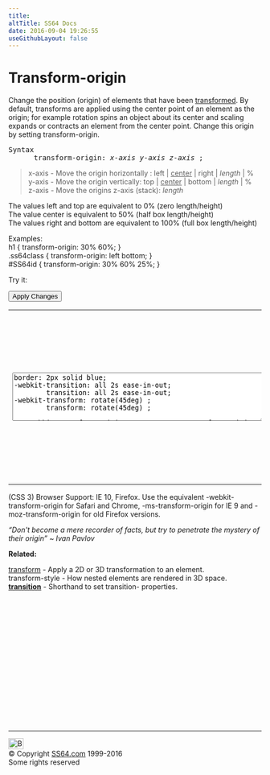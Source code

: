 ```yaml
---
title:
altTitle: SS64 Docs
date: 2016-09-04 19:26:55
useGithubLayout: false
---
```

<!-- #BeginLibraryItem "/Library/head_css.lbi" --><!-- #EndLibraryItem --><h1>Transform-origin</h1>
<p>Change the position (origin) of elements that have been <a href="transform.html">transformed</a>. By default, transforms are applied using the center point of an element  as the origin; for example rotation spins an object about its center  and scaling expands or contracts an element from the center point. Change this origin by setting  <span class="code">transform-origin</span>.</p>
<pre>Syntax
      transform-origin: <i>x-axis y-axis z-axis</i> ;</pre>
<blockquote>
<p><span class="code">x-axis</span> - Move the origin horizontally :<span class="code"> left |     <u>center</u> | right | <i>length</i> | % </span><br>
<span class="code">y-axis</span> - Move the origin vertically:<span class="code"> top |    <u>center</u> | bottom | <i>length</i> | %</span><br>
<span class="code">z-axis</span> - Move the  origins z-axis (stack):<i><span class="code"> length</span></i><br>
</p>
</blockquote>
<p>The values <span class="code">left</span> and <span class="code">top</span> are equivalent to 0% (zero length/height)<br>
The value <span class="code">center</span><span class="code"></span> is equivalent to 50% (half box length/height)<br>
The values <span class="code">right</span> and <span class="code">bottom</span> are equivalent to 100% (full box  length/height)</p>
<p>Examples:<br>
<span class="code">h1 { transform-origin: 30% 60%;  }<br>
.ss64class { transform-origin: left bottom; }</span><br>
<span class="code">#SS64id { transform-origin: 30% 60% 25%;  }</span><br>
</p>
<p>Try it:</p><input type="button" onclick="ApplyStyle()" value="Apply Changes">
<table>
  <tbody><tr>
    <td><textarea name="tryit" id="trycode" cols="60" rows="6" onfocus="this.style.background='#fff';" onblur="this.style.background='#eee';" tabindex="1">border: 2px solid blue;
-webkit-transition: all 2s ease-in-out;
        transition: all 2s ease-in-out;
-webkit-transform: rotate(45deg) ;
        transform: rotate(45deg) ;

-webkit-transform-origin: 25% 50%;
   -moz-transform-origin: 25% 50%;
    -ms-transform-origin: 25% 50%;
     -o-transform-origin: 25% 50%; 
        transform-origin: 25% 50%;
</textarea></td>
    <td><div id="tryresult">For most transitions a timing of between 0.5 and 2 seconds will give the best results.<br>
Reloading the page will return the text to its starting position.</div></td>
  </tr>
</tbody></table>
<p>(CSS 3) Browser Support:  IE 10, Firefox. Use the equivalent <span class="code">-webkit-transform-origin</span> for Safari and Chrome, <span class="code">-ms-transform-origin</span> for IE 9 and <span class="code">-moz-transform-origin</span> for old Firefox versions.</p>
<p class="quote"><i>“Don't become a mere recorder of facts, but try to penetrate the mystery of their origin” ~ Ivan Pavlov</i></p><p><b>Related:</b></p>
<p><a href="transform.html">transform</a> - Apply a 2D or 3D transformation to an element.<br>
 transform-style  - How nested elements are rendered in 3D space.<br>
<b><a href="transition.html">transition</a></b> - Shorthand to set  transition- properties.</p><!-- #BeginLibraryItem "/Library/foot_css.lbi" --><p>
<!-- CSS -->
<ins class="adsbygoogle" style="display:inline-block;width:300px;height:250px" data-ad-client="ca-pub-6140977852749469" data-ad-slot="2739097502"></ins>
<script>
(adsbygoogle = window.adsbygoogle || []).push({});
</script></p>
<hr>
<div id="bl" class="footer"><a href="transform-origin.html#"><img src="../images/top.png" width="30" height="22" alt="Back to the Top"></a></div>
<div id="br" class="footer, tagline">© Copyright <a href="../index.html">SS64.com</a> 1999-2016<br>
Some rights reserved</div><!-- #EndLibraryItem -->

